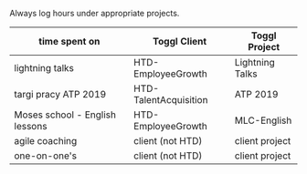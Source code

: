 Always log hours under appropriate projects.

| time spent on | Toggl Client | Toggl Project |
|--|--|--|
| lightning talks | HTD-EmployeeGrowth | Lightning Talks |
| targi pracy ATP 2019 | HTD-TalentAcquisition | ATP 2019 |
| Moses school - English lessons | HTD-EmployeeGrowth | MLC-English |
| agile coaching | client (not HTD) | client project |
| one-on-one's | client (not HTD) | client project |
